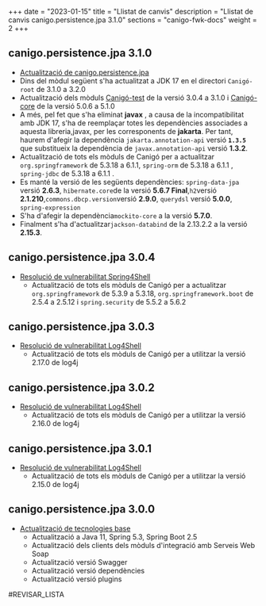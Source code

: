 +++
date        = "2023-01-15"
title       = "Llistat de canvis"
description = "Llistat de canvis canigo.persistence.jpa 3.1.0"
sections    = "canigo-fwk-docs"
weight		= 2
+++
## canigo.persistence.jpa 3.1.0

  - [Actualització de canigo.persistence.jpa](/noticies/2022-04-13-CAN-actualitzacio-canigo-3_1_0/)
  - Dins del mòdul següent s'ha actualitzat a JDK 17 en el directori `Canigó-root` de 3.1.0 a 3.2.0
  - Actualització dels mòduls [Canigó-test](
    /plataformes/canigo/documentacio-llibreries/canigo.test/3.1.0/) de la versió 3.0.4 a 3.1.0 i [Canigó-core](
    /plataformes/canigo/documentacio-llibreries/canigo.core/5.1.0/) de la versió 5.0.6 a 5.1.0
  - A més, pel fet que s'ha eliminat **javax** , a causa de la incompatibilitat amb JDK 17,
    s'ha de reemplaçar totes les dependències associades a aquesta libreria,javax, per les corresponents de **jakarta**.
    Per tant, haurem d'afegir la dependència `jakarta.annotation-api` versió **`1.3.5`** que substitueix la dependència de
    `javax.annotation-api` versió **1.3.2**.
  -  Actualització de tots els mòduls de Canigó per a actualitzar `org.springframework` de 5.3.18 a 6.1.1,
     `spring-orm` de 5.3.18 a 6.1.1 , `spring-jdbc` de 5.3.18 a 6.1.1 .
  - Es manté la versió de les següents dependències: `spring-data-jpa` versió **2.6.3**, 
  `hibernate.core`de la versió  **5.6.7 Final**,`h2`versió **2.1.210**,`commons.dbcp.version`versió **2.9.0**,
  `querydsl` versió **5.0.0**, `spring-expression`
  - S'ha d'afegir la dependència`mockito-core` a la versió **5.7.0**. 
  - Finalment s'ha d'actualitzar`jackson-databind` de la 2.13.2.2 a la versió **2.15.3**.
  
## canigo.persistence.jpa 3.0.4

- [Resolució de vulnerabilitat Spring4Shell](/noticies/2022-04-13-CAN-actualitzacio-canigo-3_6_4/)
   - Actualització de tots els mòduls de Canigó per a actualitzar `org.springframework` de 5.3.9 a 5.3.18,
   `org.springframework.boot` de 2.5.4 a 2.5.12 i `spring.security` de 5.5.2 a 5.6.2

## canigo.persistence.jpa 3.0.3

- [Resolució de vulnerabilitat Log4Shell](/noticies/2021-12-27-CAN-actualitzacio-canigo-3_4_9_3_6_3/)
   - Actualització de tots els mòduls de Canigó per a utilitzar la versió 2.17.0 de log4j

## canigo.persistence.jpa 3.0.2

- [Resolució de vulnerabilitat Log4Shell](/noticies/2021-12-17-CAN-actualitzacio-canigo-3_4_8_3_6_2/)
   - Actualització de tots els mòduls de Canigó per a utilitzar la versió 2.16.0 de log4j

## canigo.persistence.jpa 3.0.1

- [Resolució de vulnerabilitat Log4Shell](/noticies/2021-12-13-CAN-actualitzacio-canigo-3_4_7_3_6_1/)
   - Actualització de tots els mòduls de Canigó per a utilitzar la versió 2.15.0 de log4j

## canigo.persistence.jpa 3.0.0

- [Actualització de tecnologies base](/noticies/2021-10-25-CAN-actualitzacio-canigo-3_6_0/)
   - Actualització a Java 11, Spring 5.3, Spring Boot 2.5
   - Actualització dels clients dels mòduls d'integració amb Serveis Web Soap
   - Actualització versió Swagger
   - Actualització versió dependències
   - Actualització versió plugins

#REVISAR_LISTA

